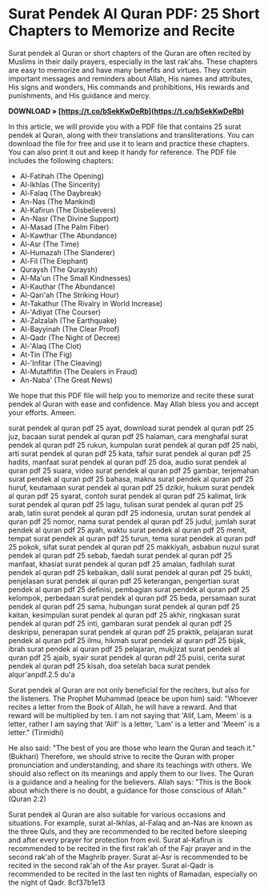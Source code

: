 # Surat Pendek Al Quran PDF: 25 Short Chapters to Memorize and Recite
 
Surat pendek al Quran or short chapters of the Quran are often recited by Muslims in their daily prayers, especially in the last rak'ahs. These chapters are easy to memorize and have many benefits and virtues. They contain important messages and reminders about Allah, His names and attributes, His signs and wonders, His commands and prohibitions, His rewards and punishments, and His guidance and mercy.
 
**DOWNLOAD » [https://t.co/bSekKwDeRb](https://t.co/bSekKwDeRb)**


 
In this article, we will provide you with a PDF file that contains 25 surat pendek al Quran, along with their translations and transliterations. You can download the file for free and use it to learn and practice these chapters. You can also print it out and keep it handy for reference. The PDF file includes the following chapters:
 
- Al-Fatihah (The Opening)
- Al-Ikhlas (The Sincerity)
- Al-Falaq (The Daybreak)
- An-Nas (The Mankind)
- Al-Kafirun (The Disbelievers)
- An-Nasr (The Divine Support)
- Al-Masad (The Palm Fiber)
- Al-Kawthar (The Abundance)
- Al-Asr (The Time)
- Al-Humazah (The Slanderer)
- Al-Fil (The Elephant)
- Quraysh (The Quraysh)
- Al-Ma'un (The Small Kindnesses)
- Al-Kauthar (The Abundance)
- Al-Qari'ah (The Striking Hour)
- At-Takathur (The Rivalry in World Increase)
- Al-'Adiyat (The Courser)
- Al-Zalzalah (The Earthquake)
- Al-Bayyinah (The Clear Proof)
- Al-Qadr (The Night of Decree)
- Al-'Alaq (The Clot)
- At-Tin (The Fig)
- Al-'Infitar (The Cleaving)
- Al-Mutaffifin (The Dealers in Fraud)
- An-Naba' (The Great News)

We hope that this PDF file will help you to memorize and recite these surat pendek al Quran with ease and confidence. May Allah bless you and accept your efforts. Ameen.
 
surat pendek al quran pdf 25 ayat,  download surat pendek al quran pdf 25 juz,  bacaan surat pendek al quran pdf 25 halaman,  cara menghafal surat pendek al quran pdf 25 rukun,  kumpulan surat pendek al quran pdf 25 nabi,  arti surat pendek al quran pdf 25 kata,  tafsir surat pendek al quran pdf 25 hadits,  manfaat surat pendek al quran pdf 25 doa,  audio surat pendek al quran pdf 25 suara,  video surat pendek al quran pdf 25 gambar,  terjemahan surat pendek al quran pdf 25 bahasa,  makna surat pendek al quran pdf 25 huruf,  keutamaan surat pendek al quran pdf 25 dzikir,  hukum surat pendek al quran pdf 25 syarat,  contoh surat pendek al quran pdf 25 kalimat,  lirik surat pendek al quran pdf 25 lagu,  tulisan surat pendek al quran pdf 25 arab,  latin surat pendek al quran pdf 25 indonesia,  urutan surat pendek al quran pdf 25 nomor,  nama surat pendek al quran pdf 25 judul,  jumlah surat pendek al quran pdf 25 ayah,  waktu surat pendek al quran pdf 25 menit,  tempat surat pendek al quran pdf 25 turun,  tema surat pendek al quran pdf 25 pokok,  sifat surat pendek al quran pdf 25 makkiyah,  asbabun nuzul surat pendek al quran pdf 25 sebab,  faedah surat pendek al quran pdf 25 manfaat,  khasiat surat pendek al quran pdf 25 amalan,  fadhilah surat pendek al quran pdf 25 kebaikan,  dalil surat pendek al quran pdf 25 bukti,  penjelasan surat pendek al quran pdf 25 keterangan,  pengertian surat pendek al quran pdf 25 definisi,  pembagian surat pendek al quran pdf 25 kelompok,  perbedaan surat pendek al quran pdf 25 beda,  persamaan surat pendek al quran pdf 25 sama,  hubungan surat pendek al quran pdf 25 kaitan,  kesimpulan surat pendek al quran pdf 25 akhir,  ringkasan surat pendek al quran pdf 25 inti,  gambaran surat pendek al quran pdf 25 deskripsi,  penerapan surat pendek al quran pdf 25 praktik,  pelajaran surat pendek al quran pdf 25 ilmu,  hikmah surat pendek al quran pdf 25 bijak,  ibrah surat pendek al quran pdf 25 pelajaran,  mukjizat surat pendek al quran pdf 25 ajaib,  syair surat pendek al quran pdf 25 puisi,  cerita surat pendek al quran pdf 25 kisah,  doa setelah baca surat pendek alqur'anpdf.2.5 du'a
  
Surat pendek al Quran are not only beneficial for the reciters, but also for the listeners. The Prophet Muhammad (peace be upon him) said: "Whoever recites a letter from the Book of Allah, he will have a reward. And that reward will be multiplied by ten. I am not saying that 'Alif, Lam, Meem' is a letter, rather I am saying that 'Alif' is a letter, 'Lam' is a letter and 'Meem' is a letter." (Tirmidhi)
 
He also said: "The best of you are those who learn the Quran and teach it." (Bukhari) Therefore, we should strive to recite the Quran with proper pronunciation and understanding, and share its teachings with others. We should also reflect on its meanings and apply them to our lives. The Quran is a guidance and a healing for the believers. Allah says: "This is the Book about which there is no doubt, a guidance for those conscious of Allah." (Quran 2:2)
 
Surat pendek al Quran are also suitable for various occasions and situations. For example, surat al-Ikhlas, al-Falaq and an-Nas are known as the three Quls, and they are recommended to be recited before sleeping and after every prayer for protection from evil. Surat al-Kafirun is recommended to be recited in the first rak'ah of the Fajr prayer and in the second rak'ah of the Maghrib prayer. Surat al-Asr is recommended to be recited in the second rak'ah of the Asr prayer. Surat al-Qadr is recommended to be recited in the last ten nights of Ramadan, especially on the night of Qadr.
 8cf37b1e13
 
